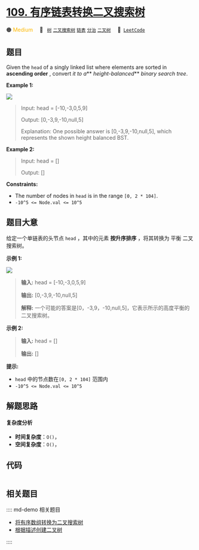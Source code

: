 # [109. 有序链表转换二叉搜索树](https://leetcode.com/problems/convert-sorted-list-to-binary-search-tree)

🟠 <font color=#ffb800>Medium</font>&emsp; 🔖&ensp; [`树`](/leetcode/outline/tag/tree.md) [`二叉搜索树`](/leetcode/outline/tag/binary-search-tree.md) [`链表`](/leetcode/outline/tag/linked-list.md) [`分治`](/leetcode/outline/tag/divide-and-conquer.md) [`二叉树`](/leetcode/outline/tag/binary-tree.md)&emsp; 🔗&ensp;[`LeetCode`](https://leetcode.com/problems/convert-sorted-list-to-binary-search-tree)


## 题目

Given the `head` of a singly linked list where elements are sorted in
**ascending order** , convert _it to a_** _height-balanced_** _binary search
tree_.



**Example 1:**

![](https://assets.leetcode.com/uploads/2020/08/17/linked.jpg)

> Input: head = [-10,-3,0,5,9]
> 
> Output: [0,-3,9,-10,null,5]
> 
> Explanation: One possible answer is [0,-3,9,-10,null,5], which represents the shown height balanced BST.

**Example 2:**

> Input: head = []
> 
> Output: []

**Constraints:**

  * The number of nodes in `head` is in the range `[0, 2 * 104]`.
  * `-10^5 <= Node.val <= 10^5`


## 题目大意

给定一个单链表的头节点  `head` ，其中的元素 **按升序排序** ，将其转换为 平衡 二叉搜索树。



**示例 1:**

![](https://assets.leetcode.com/uploads/2020/08/17/linked.jpg)

> 
> 
> 
> 
> 
> **输入:** head = [-10,-3,0,5,9]
> 
> **输出:** [0,-3,9,-10,null,5]
> 
> **解释:** 一个可能的答案是[0，-3,9，-10,null,5]，它表示所示的高度平衡的二叉搜索树。
> 
> 

**示例 2:**

> 
> 
> 
> 
> 
> **输入:** head = []
> 
> **输出:** []
> 
> 



**提示:**

  * `head` 中的节点数在`[0, 2 * 104]` 范围内
  * `-10^5 <= Node.val <= 10^5`


## 解题思路

#### 复杂度分析

- **时间复杂度**：`O()`，
- **空间复杂度**：`O()`，

## 代码

```javascript

```

## 相关题目

:::: md-demo 相关题目
- [将有序数组转换为二叉搜索树](https://leetcode.com/problems/convert-sorted-array-to-binary-search-tree)
- [根据描述创建二叉树](https://leetcode.com/problems/create-binary-tree-from-descriptions)

::::
